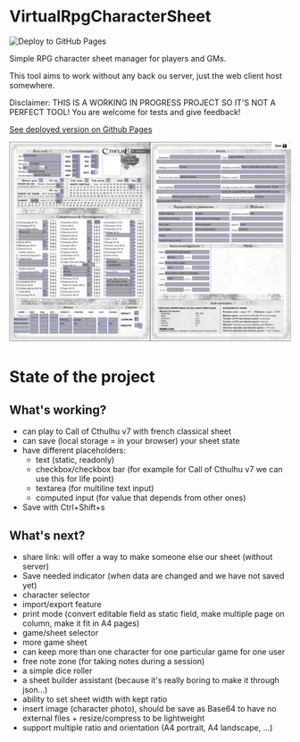 # VirtualRpgCharacterSheet

![Deploy to GitHub Pages](https://github.com/kuroidoruido/virtual-rpg-character-sheet/workflows/Deploy%20to%20GitHub%20Pages/badge.svg)

Simple RPG character sheet manager for players and GMs.

This tool aims to work without any back ou server, just the web client host somewhere.

Disclaimer: THIS IS A WORKING IN PROGRESS PROJECT SO IT'S NOT A PERFECT TOOL! You are welcome for tests and give feedback!

[See deployed version on Github Pages](https://kuroidoruido.github.io/virtual-rpg-character-sheet/)

![Simple preview of Call of Cthulhu v7 fr classical sheet](screenshot.png)

# State of the project

## What's working?

- can play to Call of Cthulhu v7 with french classical sheet
- can save (local storage = in your browser) your sheet state
- have different placeholders: 
    - text (static, readonly)
    - checkbox/checkbox bar (for example for Call of Cthulhu v7 we can use this for life point)
    - textarea (for multiline text input)
    - computed input (for value that depends from other ones)
- Save with Ctrl+Shift+s

## What's next?

- share link: will offer a way to make someone else our sheet (without server)
- Save needed indicator (when data are changed and we have not saved yet)
- character selector
- import/export feature
- print mode (convert editable field as static field, make multiple page on column, make it fit in A4 pages)
- game/sheet selector
- more game sheet
- can keep more than one character for one particular game for one user
- free note zone (for taking notes during a session)
- a simple dice roller
- a sheet builder assistant (because it's really boring to make it through json...)
- ability to set sheet width with kept ratio
- insert image (character photo), should be save as Base64 to have no external files + resize/compress to be lightweight
- support multiple ratio and orientation (A4 portrait, A4 landscape, ...)
